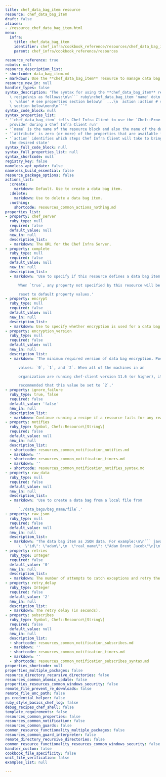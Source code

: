 ```yaml
---
title: chef_data_bag_item resource
resource: chef_data_bag_item
draft: false
aliases:
- /resource_chef_data_bag_item.html
menu:
  infra:
    title: chef_data_bag_item
    identifier: chef_infra/cookbook_reference/resources/chef_data_bag_item chef_data_bag_item
    parent: chef_infra/cookbook_reference/resources

resource_reference: true
robots: null
resource_description_list:
- shortcode: data_bag_item.md
- markdown: Use the **chef_data_bag_item** resource to manage data bag items.
resource_new_in: null
handler_types: false
syntax_description: "The syntax for using the **chef_data_bag_item** resource in a\
  \ recipe\nis as follows:\n\n``` ruby\nchef_data_bag_item 'name' do\n  attribute\
  \ 'value' # see properties section below\n  ...\n  action :action # see actions\
  \ section below\nend\n```"
syntax_code_block: null
syntax_properties_list:
- '`chef_data_bag_item` tells Chef Infra Client to use the `Chef::Provider::ChefDataBagItem`
  provider during a Chef Infra Client run'
- '`name` is the name of the resource block and also the name of the data bag item'
- '`attribute` is zero (or more) of the properties that are available for this resource'
- '`action` identifies which steps Chef Infra Client will take to bring the node into
  the desired state'
syntax_full_code_block: null
syntax_full_properties_list: null
syntax_shortcode: null
registry_key: false
nameless_apt_update: false
nameless_build_essential: false
resource_package_options: false
actions_list:
  :create:
    markdown: Default. Use to create a data bag item.
  :delete:
    markdown: Use to delete a data bag item.
  :nothing:
    shortcode: resources_common_actions_nothing.md
properties_list:
- property: chef_server
  ruby_type: null
  required: false
  default_value: null
  new_in: null
  description_list:
  - markdown: The URL for the Chef Infra Server.
- property: complete
  ruby_type: null
  required: false
  default_value: null
  new_in: null
  description_list:
  - markdown: 'Use to specify if this resource defines a data bag item completely.

      When `true`, any property not specified by this resource will be

      reset to default property values.'
- property: encrypt
  ruby_type: null
  required: false
  default_value: null
  new_in: null
  description_list:
  - markdown: Use to specify whether encryption is used for a data bag item.
- property: encryption_version
  ruby_type: null
  required: false
  default_value: null
  new_in: null
  description_list:
  - markdown: 'The minimum required version of data bag encryption. Possible

      values: `0`, `1`, and `2`. When all of the machines in an

      organization are running chef-client version 11.6 (or higher), it is

      recommended that this value be set to `2`.'
- property: ignore_failure
  ruby_type: true, false
  required: false
  default_value: 'false'
  new_in: null
  description_list:
  - markdown: Continue running a recipe if a resource fails for any reason.
- property: notifies
  ruby_type: Symbol, Chef::Resource\[String\]
  required: false
  default_value: null
  new_in: null
  description_list:
  - shortcode: resources_common_notification_notifies.md
  - markdown: ''
  - shortcode: resources_common_notification_timers.md
  - markdown: ''
  - shortcode: resources_common_notification_notifies_syntax.md
- property: raw_data
  ruby_type: null
  required: false
  default_value: null
  new_in: null
  description_list:
  - markdown: 'Use to create a data bag from a local file from

      `./data_bags/bag_name/file`.'
- property: raw_json
  ruby_type: null
  required: false
  default_value: null
  new_in: null
  description_list:
  - markdown: "The data bag item as JSON data. For example:\n\n``` javascript\n{\n\
      \  \"id\": \"adam\",\n  \"real_name\": \"Adam Brent Jacob\"\n}\n```"
- property: retries
  ruby_type: Integer
  required: false
  default_value: '0'
  new_in: null
  description_list:
  - markdown: The number of attempts to catch exceptions and retry the resource.
- property: retry_delay
  ruby_type: Integer
  required: false
  default_value: '2'
  new_in: null
  description_list:
  - markdown: The retry delay (in seconds).
- property: subscribes
  ruby_type: Symbol, Chef::Resource\[String\]
  required: false
  default_value: null
  new_in: null
  description_list:
  - shortcode: resources_common_notification_subscribes.md
  - markdown: ''
  - shortcode: resources_common_notification_timers.md
  - markdown: ''
  - shortcode: resources_common_notification_subscribes_syntax.md
properties_shortcode: null
properties_multiple_packages: false
resource_directory_recursive_directories: false
resources_common_atomic_update: false
properties_resources_common_windows_security: false
remote_file_prevent_re_downloads: false
remote_file_unc_path: false
ps_credential_helper: false
ruby_style_basics_chef_log: false
debug_recipes_chef_shell: false
template_requirements: false
resources_common_properties: false
resources_common_notification: false
resources_common_guards: false
common_resource_functionality_multiple_packages: false
resources_common_guard_interpreter: false
remote_directory_recursive_directories: false
common_resource_functionality_resources_common_windows_security: false
handler_custom: false
cookbook_file_specificity: false
unit_file_verification: false
examples_list: null

---
```

